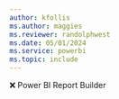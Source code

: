 ```yaml
---
author: kfollis
ms.author: maggies
ms.reviewer: randolphwest
ms.date: 05/01/2024
ms.service: powerbi
ms.topic: include
---
```

❌&nbsp;Power&nbsp;BI Report Builder